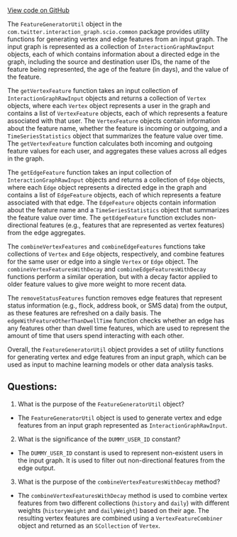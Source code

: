 [View code on GitHub](https://github.com/misbahsy/the-algorithm/src/scala/com/twitter/interaction_graph/scio/common/FeatureGeneratorUtil.scala)

The `FeatureGeneratorUtil` object in the `com.twitter.interaction_graph.scio.common` package provides utility functions for generating vertex and edge features from an input graph. The input graph is represented as a collection of `InteractionGraphRawInput` objects, each of which contains information about a directed edge in the graph, including the source and destination user IDs, the name of the feature being represented, the age of the feature (in days), and the value of the feature.

The `getVertexFeature` function takes an input collection of `InteractionGraphRawInput` objects and returns a collection of `Vertex` objects, where each `Vertex` object represents a user in the graph and contains a list of `VertexFeature` objects, each of which represents a feature associated with that user. The `VertexFeature` objects contain information about the feature name, whether the feature is incoming or outgoing, and a `TimeSeriesStatistics` object that summarizes the feature value over time. The `getVertexFeature` function calculates both incoming and outgoing feature values for each user, and aggregates these values across all edges in the graph.

The `getEdgeFeature` function takes an input collection of `InteractionGraphRawInput` objects and returns a collection of `Edge` objects, where each `Edge` object represents a directed edge in the graph and contains a list of `EdgeFeature` objects, each of which represents a feature associated with that edge. The `EdgeFeature` objects contain information about the feature name and a `TimeSeriesStatistics` object that summarizes the feature value over time. The `getEdgeFeature` function excludes non-directional features (e.g., features that are represented as vertex features) from the edge aggregates.

The `combineVertexFeatures` and `combineEdgeFeatures` functions take collections of `Vertex` and `Edge` objects, respectively, and combine features for the same user or edge into a single `Vertex` or `Edge` object. The `combineVertexFeaturesWithDecay` and `combineEdgeFeaturesWithDecay` functions perform a similar operation, but with a decay factor applied to older feature values to give more weight to more recent data.

The `removeStatusFeatures` function removes edge features that represent status information (e.g., flock, address book, or SMS data) from the output, as these features are refreshed on a daily basis. The `edgeWithFeatureOtherThanDwellTime` function checks whether an edge has any features other than dwell time features, which are used to represent the amount of time that users spend interacting with each other.

Overall, the `FeatureGeneratorUtil` object provides a set of utility functions for generating vertex and edge features from an input graph, which can be used as input to machine learning models or other data analysis tasks.
## Questions: 
 1. What is the purpose of the `FeatureGeneratorUtil` object?
- The `FeatureGeneratorUtil` object is used to generate vertex and edge features from an input graph represented as `InteractionGraphRawInput`.

2. What is the significance of the `DUMMY_USER_ID` constant?
- The `DUMMY_USER_ID` constant is used to represent non-existent users in the input graph. It is used to filter out non-directional features from the edge output.

3. What is the purpose of the `combineVertexFeaturesWithDecay` method?
- The `combineVertexFeaturesWithDecay` method is used to combine vertex features from two different collections (`history` and `daily`) with different weights (`historyWeight` and `dailyWeight`) based on their age. The resulting vertex features are combined using a `VertexFeatureCombiner` object and returned as an `SCollection` of `Vertex`.
